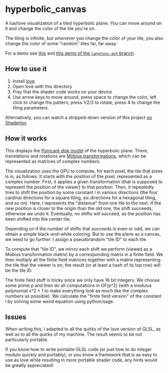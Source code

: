 # hyperbolic_canvas

A lua/love visualization of a tiled hyperbolic plane. You can move around on it
and change the color of the tile you're on.

The tiling is infinite, but whenever you change the color of your tile, you also
change the color of some "random" tiles far, far away.

For a demo see [this](https://youtu.be/uFkKjt5eWlI)
and [this demo of the `langtons-ant` branch](https://youtu.be/KTXiwg8_cLk).

## How to use it

1. Install [love](http://love2d.org)
2. Open love with this directory
3. Pray that the shader code works on your device
4. Use arrow keys to move around, press space to change the color, left click to
   change the pattern, press 1/2/3 to rotate, press 4 to change the tiling
   parameters.

Alternatively, you can watch a stripped-down version of this project
[on Shadertoy](https://www.shadertoy.com/view/ldsfD8)

## How it works

This displays the
[Poincaré disk model](https://en.wikipedia.org/wiki/Poincar%C3%A9_disk_model)
of the hyperbolic plane. There, translations and rotations are
[Möbius transformations](https://en.wikipedia.org/wiki/M%C3%B6bius_transformation),
which can be represented as matrices of complex numbers.

The visualization uses the GPU to compute, for each pixel, the tile that pixes
is in, as follows: It starts with the position of the pixel, represented as a
complex number. First, it applies a given transformation (that is supposed to
represent the position of the viewer) to that position.
Then, it repeatedly tries to shift the position by some constant l in various
directions (the four cardinal directions for a square tiling, six directions for
a hexagonal tiling, and so on). Here, l represents the "distance" from one tile
to the next. If the new position is closer to the origin than the old one, the
shift succeeds, otherwise we undo it. Eventually, no shifts will succeed, as the
position has been shifted into the center tile.

Depending on if the number of shifts that succeeds is even or odd, we can obtain
a simple black-and-white coloring. But to use the plane as a canvas, we need to
go further: I assign a pseudorandom "tile ID" to each tile.

To compute that "tile ID", we mirror each shift we perform (viewed as a Mobius
transformation matrix) by a corresponding matrix in a finite field. We then
multiply all the finite field matrices together with a matrix representing the
tile that the viewer is on; the result (or at least a hash of its top row) will be the
tile ID.

The finite field stuff is tricky since we only have 16 bit integers. We choose
some prime p and then do all computations in GF(p^2) (with a modulus polynomial
x^2 + 1 to make everything look as much like the complex numbers as possible).
We calculate the "finite field version" of the constant l by solving some weird
equation using python/sage.

## Issues

When writing this, I adapted to all the quirks of the love version of GLSL, as
well as to all the quirks of my machine. The result seems to be not particularly
portable.

If you know how to write portable GLSL code (or just how to do integer modulo
quickly and portably), or you know a framework that is as easy to use as love
while resulting in more portable shader code, any hints would be greatly
appreciated!

